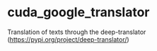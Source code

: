 # cuda_google_translator

Translation of texts through the deep-translator (https://pypi.org/project/deep-translator/)